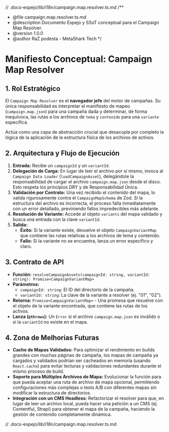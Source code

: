 // .docs-espejo/lib/i18n/campaign.map.resolver.ts.md
/**
 * @file campaign.map.resolver.ts.md
 * @description Documento Espejo y SSoT conceptual para el Campaign Map Resolver.
 * @version 1.0.0
 * @author RaZ podesta - MetaShark Tech
 */

# Manifiesto Conceptual: Campaign Map Resolver

## 1. Rol Estratégico

El `Campaign Map Resolver` es el **navegador jefe** del motor de campañas. Su única responsabilidad es interpretar el manifiesto de mapeo (`campaign.map.json`) para una campaña dada y determinar, de forma inequívoca, las rutas a los archivos de `tema` y `contenido` para una `variante` específica.

Actúa como una capa de abstracción crucial que desacopla por completo la lógica de la aplicación de la estructura física de los archivos de activos.

## 2. Arquitectura y Flujo de Ejecución

1.  **Entrada:** Recibe un `campaignId` y un `variantId`.
2.  **Delegación de Carga:** En lugar de leer el archivo por sí mismo, invoca al `Campaign Data Loader` (`loadCampaignAsset`), delegándole la responsabilidad de cargar el archivo `campaign.map.json` desde el disco. Esto respeta los principios DRY y de Responsabilidad Única.
3.  **Validación por Contrato:** Una vez recibido el contenido del mapa, lo valida rigurosamente contra el `CampaignMapSchema` de Zod. Si la estructura del archivo es incorrecta, el proceso falla inmediatamente con un error detallado, previniendo fallos impredecibles más adelante.
4.  **Resolución de Variante:** Accede al objeto `variants` del mapa validado y busca una entrada con la clave `variantId`.
5.  **Salida:**
    -   **Éxito:** Si la variante existe, devuelve el objeto `CampaignVariantMap` que contiene las rutas relativas a los archivos de tema y contenido.
    -   **Fallo:** Si la variante no se encuentra, lanza un error específico y claro.

## 3. Contrato de API

-   **Función:** `resolveCampaignAssets(campaignId: string, variantId: string): Promise<CampaignVariantMap>`
-   **Parámetros:**
    -   `campaignId: string`: El ID del directorio de la campaña.
    -   `variantId: string`: La clave de la variante a resolver (ej. "01", "02").
-   **Retorna:** `Promise<CampaignVariantMap>` - Una promesa que resuelve con el objeto de la variante encontrada, que contiene las rutas de los activos.
-   **Lanza (`@throws`):** Un `Error` si el archivo `campaign.map.json` es inválido o si la `variantId` no existe en el mapa.

## 4. Zona de Melhorias Futuras

*   **Cache de Mapas Validados:** Para optimizar el rendimiento en builds grandes con muchas páginas de campaña, los mapas de campaña ya cargados y validados podrían ser cacheados en memoria (usando `React.cache`) para evitar lecturas y validaciones redundantes durante el mismo proceso de build.
*   **Soporte para Múltiples Archivos de Mapa:** Evolucionar la función para que pueda aceptar una ruta de archivo de mapa opcional, permitiendo configuraciones más complejas o tests A/B con diferentes mapas sin modificar la estructura de directorios.
*   **Integración con un CMS Headless:** Refactorizar el resolver para que, en lugar de leer un archivo local, pueda hacer una petición a un CMS (ej. Contentful, Strapi) para obtener el mapa de la campaña, haciendo la gestión de contenido completamente dinámica.

// .docs-espejo/lib/i18n/campaign.map.resolver.ts.md